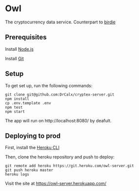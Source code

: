 # Owl

The cryptocurrency data service. Counterpart to [birdie](https://github.com/DrCalx/birdie)

## Prerequisites

Install [Node.js](https://nodejs.org/)

Install [Git](https://git-scm.com/downloads)

## Setup

To get set up, run the following commands:
```
git clone git@github.com:DrCalx/cryptex-server.git
npm install
cp .env.template .env
npm test
npm start
```

The app will run on http://localhost:8080/ by deafult.

## Deploying to prod

First, install the [Heroku CLI](https://devcenter.heroku.com/articles/heroku-cli)

Then, clone the heroku repository and push to deploy:
```
git remote add heroku https://git.heroku.com/owl-server.git
git push heroku master
heroku logs
```

Visit the site at https://owl-server.herokuapp.com/